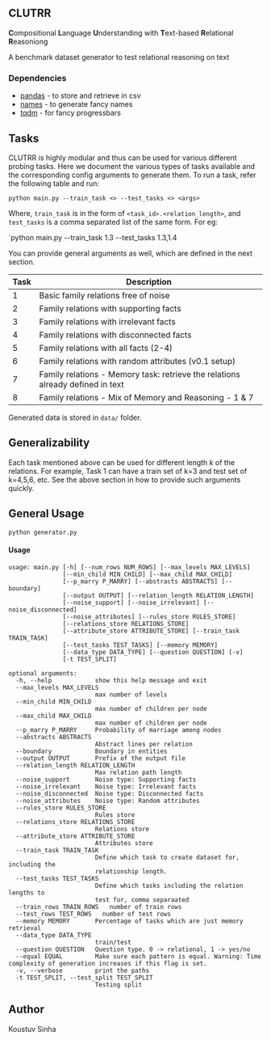 ## CLUTRR

**C**ompositional **L**anguage **U**nderstanding with **T**ext-based **R**elational **R**easoniong

A benchmark dataset generator to test relational reasoning on text

### Dependencies

- [pandas](https://pypi.org/project/pandas/) - to store and retrieve in csv
- [names](https://pypi.org/project/names/) - to generate fancy names
- [tqdm](https://pypi.org/project/tqdm/) - for fancy progressbars

## Tasks

CLUTRR is highly modular and thus can be used for various different probing tasks. Here we document the various types of tasks
available and the corresponding config arguments to generate them. To
run a task, refer the following table and run:

`python main.py --train_task <> --test_tasks <> <args>`

Where, `train_task` is in the form of `<task_id>.<relation_length>`, and `test_tasks` is a comma separated list of the same form. For eg:

`python main.py --train_task 1.3 --test_tasks 1.3,1.4

You can provide general arguments as well, which are defined in the next section.

| Task | Description                              |
|------|------------------------------------------|
|   1  |   Basic family relations free of noise   |
|   2  |  Family relations with supporting facts  |
|   3  |  Family relations with irrelevant facts  |
|   4  | Family relations with disconnected facts |
|   5  |   Family relations with all facts (2-4)  |
|   6  |   Family relations with random attributes (v0.1 setup) |
|   7  | Family relations - Memory task: retrieve the relations already defined in text 
|   8  | Family relations - Mix of Memory and Reasoning - 1 & 7 |


Generated data is stored in `data/` folder.

## Generalizability

Each task mentioned above can be used for different length _k_ of the relations.
For example, Task 1 can have a train set of k=3 and test set of k=4,5,6, etc. See the
above section in how to provide such arguments quickly.


## General Usage

```
python generator.py
```

#### Usage

```
usage: main.py [-h] [--num_rows NUM_ROWS] [--max_levels MAX_LEVELS]
               [--min_child MIN_CHILD] [--max_child MAX_CHILD]
               [--p_marry P_MARRY] [--abstracts ABSTRACTS] [--boundary]
               [--output OUTPUT] [--relation_length RELATION_LENGTH]
               [--noise_support] [--noise_irrelevant] [--noise_disconnected]
               [--noise_attributes] [--rules_store RULES_STORE]
               [--relations_store RELATIONS_STORE]
               [--attribute_store ATTRIBUTE_STORE] [--train_task TRAIN_TASK]
               [--test_tasks TEST_TASKS] [--memory MEMORY]
               [--data_type DATA_TYPE] [--question QUESTION] [-v]
               [-t TEST_SPLIT]

optional arguments:
  -h, --help            show this help message and exit
  --max_levels MAX_LEVELS
                        max number of levels
  --min_child MIN_CHILD
                        max number of children per node
  --max_child MAX_CHILD
                        max number of children per node
  --p_marry P_MARRY     Probability of marriage among nodes
  --abstracts ABSTRACTS
                        Abstract lines per relation
  --boundary            Boundary in entities
  --output OUTPUT       Prefix of the output file
  --relation_length RELATION_LENGTH
                        Max relation path length
  --noise_support       Noise type: Supporting facts
  --noise_irrelevant    Noise type: Irrelevant facts
  --noise_disconnected  Noise type: Disconnected facts
  --noise_attributes    Noise type: Random attributes
  --rules_store RULES_STORE
                        Rules store
  --relations_store RELATIONS_STORE
                        Relations store
  --attribute_store ATTRIBUTE_STORE
                        Attributes store
  --train_task TRAIN_TASK
                        Define which task to create dataset for, including the
                        relationship length.
  --test_tasks TEST_TASKS
                        Define which tasks including the relation lengths to
                        test for, comma separaated
  --train_rows TRAIN_ROWS   number of train rows
  --test_rows TEST_ROWS   number of test rows
  --memory MEMORY       Percentage of tasks which are just memory retrieval
  --data_type DATA_TYPE
                        train/test
  --question QUESTION   Question type. 0 -> relational, 1 -> yes/no
  --equal EQUAL         Make sure each pattern is equal. Warning: Time complexity of generation increases if this flag is set.
  -v, --verbose         print the paths
  -t TEST_SPLIT, --test_split TEST_SPLIT
                        Testing split

```



## Author

Koustuv Sinha